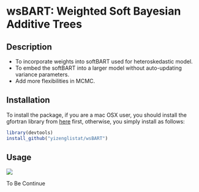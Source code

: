 # wsBART: Weighted Soft Bayesian Additive Trees

## Description

- To incorporate weights into softBART used for heteroskedastic model.
- To embed the softBART into a larger model without auto-updating variance parameters. 
- Add more flexibilities in MCMC.

## Installation

To install the package, if you are a mac OSX user, you should install the gfortran library from [here](https://cran.r-project.org/bin/macosx/tools/) first, otherwise, you simply install as follows:

``` r
library(devtools)
install_github("yizenglistat/wsBART")
```

## Usage

<img src="https://render.githubusercontent.com/render/math?math=Y_i=f(X_i)\plus\epsilon_i">

To Be Continue